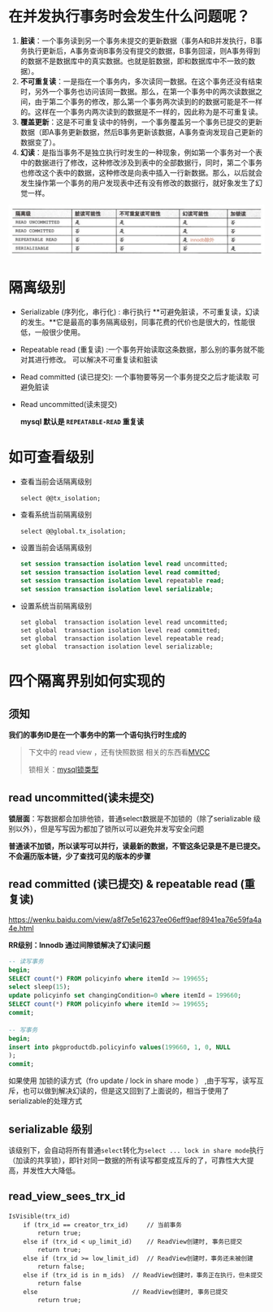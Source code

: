 # 在并发执行事务时会发生什么问题呢？

1. **脏读**：一个事务读到另一个事务未提交的更新数据（事务A和B并发执行，B事务执行更新后，A事务查询B事务没有提交的数据，B事务回滚，则A事务得到的数据不是数据库中的真实数据。也就是脏数据，即和数据库中不一致的数据）。
2. **不可重复读**：一是指在一个事务内，多次读同一数据。在这个事务还没有结束时，另外一个事务也访问该同一数据。那么，在第一个事务中的两次读数据之间，由于第二个事务的修改，那么第一个事务两次读到的的数据可能是不一样的。这样在一个事务内两次读到的数据是不一样的，因此称为是不可重复读。
3. **覆盖更新**：这是不可重复读中的特例，一个事务覆盖另一个事务已提交的更新数据（即A事务更新数据，然后B事务更新该数据，A事务查询发现自己更新的数据变了）。
4. **幻读**：是指当事务不是独立执行时发生的一种现象，例如第一个事务对一个表中的数据进行了修改，这种修改涉及到表中的全部数据行，同时，第二个事务也修改这个表中的数据，这种修改是向表中插入一行新数据。那么，以后就会发生操作第一个事务的用户发现表中还有没有修改的数据行，就好象发生了幻觉一样。

![image-20220414170910589](assets/image-20220414170910589.png)

# 隔离级别

* Serializable (序列化，串行化) : 串行执行 **可避免脏读，不可重复读，幻读的发生。**它是最高的事务隔离级别，同事花费的代价也是很大的，性能很低，一般很少使用。

* Repeatable read (重复读) :一个事务开始读取这条数据，那么别的事务就不能对其进行修改。 可以解决不可重复读和脏读

* Read committed (读已提交): 一个事物要等另一个事务提交之后才能读取 可避免脏读 

* Read uncommitted(读未提交) 

  **mysql 默认是 `REPEATABLE-READ` 重复读**

# 如可查看级别

* 查看当前会话隔离级别

  `select @@tx_isolation;`

* 查看系统当前隔离级别

  `select @@global.tx_isolation;`

* 设置当前会话隔离级别

  ```sql
  set session transaction isolation level read uncommitted; 
  set session transaction isolation level read committed;
  set session transaction isolation level repeatable read;
  set session transaction isolation level serializable;
  ```

* 设置系统当前隔离级别

  ```
  set global  transaction isolation level read uncommitted; 
  set global  transaction isolation level read committed;
  set global  transaction isolation level repeatable read;
  set global  transaction isolation level serializable;
  ```

# 四个隔离界别如何实现的

## 须知

**我们的事务ID是在一个事务中的第一个语句执行时生成的**

> 下文中的 read view ，还有快照数据 相关的东西看[MVCC](MVCC.md)
>
> 锁相关：[mysql锁类型](mysql锁类型.md)

## read uncommitted(读未提交) 

**锁层面**：写数据都会加排他锁，普通select数据是不加锁的（除了serializable 级别以外），但是写写因为都加了锁所以可以避免并发写安全问题

**普通读不加锁，所以读写可以并行，读最新的数据，不管这条记录是不是已提交。不会遍历版本链，少了查找可见的版本的步骤**

## read committed (读已提交) & repeatable read (重复读)

https://wenku.baidu.com/view/a8f7e5e16237ee06eff9aef8941ea76e59fa4a4e.html



**RR级别：Innodb 通过间隙锁解决了幻读问题**

```sql
-- 读写事务
begin; 
SELECT count(*) FROM policyinfo where itemId >= 199655;
select sleep(15);
update policyinfo set changingCondition=0 where itemId = 199660;
SELECT count(*) FROM policyinfo where itemId >= 199655;
commit;

-- 写事务
begin;
insert into pkgproductdb.policyinfo values(199660, 1, 0, NULL
);
commit;
```

如果使用 加锁的读方式（fro update / lock in share mode ） ,由于写写，读写互斥，也可以做到解决幻读的，但是这又回到了上面说的，相当于使用了 serializable的处理方式

## serializable 级别

该级别下，会自动将所有普通`select`转化为`select ... lock in share mode`执行（加读的共享锁），即针对同一数据的所有读写都变成互斥的了，可靠性大大提高，并发性大大降低。

## read_view_sees_trx_id

```
IsVisible(trx_id)
    if (trx_id == creator_trx_id)     // 当前事务
        return true;
    else if (trx_id < up_limit_id)    // ReadView创建时, 事务已提交
        return true;
    else if (trx_id >= low_limit_id)  // ReadView创建时，事务还未被创建
        return false;
    else if (trx_id is in m_ids)  // ReadView创建时，事务正在执行，但未提交
        return false
    else                          // ReadView创建时, 事务已提交
        return true;
```
